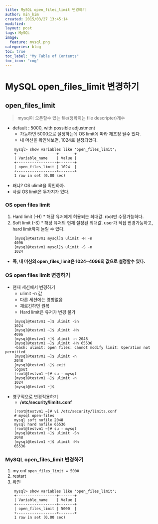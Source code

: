 ```yaml
---
title: MySQL open_files_limit 변경하기
author: min_kim
created: 2015/03/27 13:45:14
modified:
layout: post
tags: MySQL
image:
  feature: mysql.png
categories: blog
toc: true
toc_label: "My Table of Contents"
toc_icon: "cog"
---
```



# MySQL open_files_limit 변경하기

## open_files_limit

> mysql이 오픈할수 있는 file(정확히는 file descripter)개수

  * default : 5000, with possible adjustment
    * 가능하면 5000으로 설정하는데 OS limit에 따라 재조정 될수 있다.
    * 내 머신을 확인해보면, 1024로 설정되었다.

```
    mysql> show variables like 'open_files_limit';
    +------------------+-------+
    | Variable_name    | Value |
    +------------------+-------+
    | open_files_limit | 1024  |
    +------------------+-------+
    1 row in set (0.00 sec)
```

  * 왜냐? OS ulimit을 확인하자.
  * 사실 OS limit은 두가지가 있다.

### OS open files limit

  1. Hard limit (-H)
    * 해당 유저에게 허용되는 최대값. root만 수정가능하다.
  2. Soft limit (-S)
    * 해당 유저의 현재 설정된 최대값. user가 직접 변경가능하고, hard limit까지 늘릴 수 있다.

```
    [mysql@testvm1 mysql]$ ulimit -H -n
    4096
    [mysql@testvm1 mysql]$ ulimit -S -n
    1024
```

  * **즉, 내 머신의 open_files_limit은 1024~4096의 값으로 설정할수 있다.**

### OS open files limit 변경하기

  * 현재 세션에서 변경하기
    * ulimit -n 값
    * 다른 세션에는 영향없음
    * 재로긴하면 원복
    * Hard limit은 유저가 변경 불가

```
    [mysql@testvm1 ~]$ ulimit -Sn
    1024
    [mysql@testvm1 ~]$ ulimit -Hn
    4096
    [mysql@testvm1 ~]$ ulimit -n 2048
    [mysql@testvm1 ~]$ ulimit -Hn 65536
    -bash: ulimit: open files: cannot modify limit: Operation not permitted
    [mysql@testvm1 ~]$ ulimit -n
    2048
    [mysql@testvm1 ~]$ exit
    logout
    [root@testvm1 ~]# su - mysql
    [mysql@testvm1 ~]$ ulimit -n
    1024
    [mysql@testvm1 ~]$

```

  * 영구적으로 변경적용하기
    * **/etc/security/limits.conf**

```
    [root@testvm1 ~]# vi /etc/security/limits.conf
    # mysql open-files
    mysql soft nofile 2048
    mysql hard nofile 65536
    [root@testvm1 ~]# su - mysql
    [mysql@testvm1 ~]$ ulimit -Sn
    2048
    [mysql@testvm1 ~]$ ulimit -Hn
    65536
```

### MySQL open_files_limit 변경하기

  1. my.cnf `open_files_limit = 5000`
  2. restart
  3. 확인

```
    mysql> show variables like 'open_files_limit';
    +------------------+-------+
    | Variable_name    | Value |
    +------------------+-------+
    | open_files_limit | 5000  |
    +------------------+-------+
    1 row in set (0.00 sec)
```
